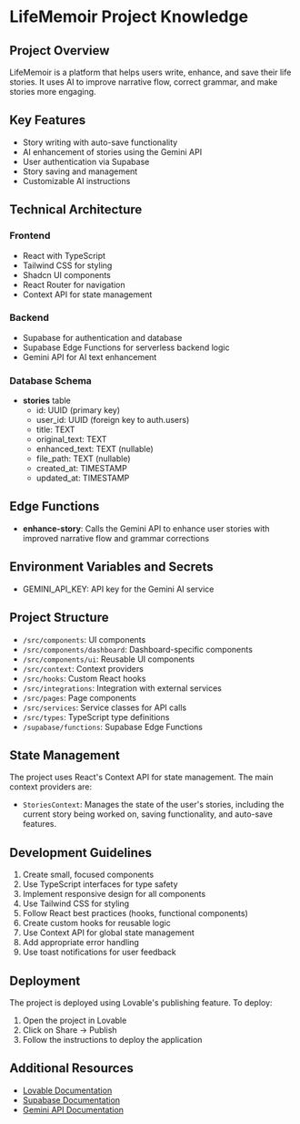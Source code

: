 
# LifeMemoir Project Knowledge

## Project Overview
LifeMemoir is a platform that helps users write, enhance, and save their life stories. It uses AI to improve narrative flow, correct grammar, and make stories more engaging.

## Key Features
- Story writing with auto-save functionality
- AI enhancement of stories using the Gemini API
- User authentication via Supabase
- Story saving and management
- Customizable AI instructions

## Technical Architecture

### Frontend
- React with TypeScript
- Tailwind CSS for styling
- Shadcn UI components
- React Router for navigation
- Context API for state management

### Backend
- Supabase for authentication and database
- Supabase Edge Functions for serverless backend logic
- Gemini API for AI text enhancement

### Database Schema
- **stories** table
  - id: UUID (primary key)
  - user_id: UUID (foreign key to auth.users)
  - title: TEXT
  - original_text: TEXT
  - enhanced_text: TEXT (nullable)
  - file_path: TEXT (nullable)
  - created_at: TIMESTAMP
  - updated_at: TIMESTAMP

## Edge Functions
- **enhance-story**: Calls the Gemini API to enhance user stories with improved narrative flow and grammar corrections

## Environment Variables and Secrets
- GEMINI_API_KEY: API key for the Gemini AI service

## Project Structure
- `/src/components`: UI components
- `/src/components/dashboard`: Dashboard-specific components
- `/src/components/ui`: Reusable UI components
- `/src/context`: Context providers
- `/src/hooks`: Custom React hooks
- `/src/integrations`: Integration with external services
- `/src/pages`: Page components
- `/src/services`: Service classes for API calls
- `/src/types`: TypeScript type definitions
- `/supabase/functions`: Supabase Edge Functions

## State Management
The project uses React's Context API for state management. The main context providers are:
- `StoriesContext`: Manages the state of the user's stories, including the current story being worked on, saving functionality, and auto-save features.

## Development Guidelines
1. Create small, focused components
2. Use TypeScript interfaces for type safety
3. Implement responsive design for all components
4. Use Tailwind CSS for styling
5. Follow React best practices (hooks, functional components)
6. Create custom hooks for reusable logic
7. Use Context API for global state management
8. Add appropriate error handling
9. Use toast notifications for user feedback

## Deployment
The project is deployed using Lovable's publishing feature. To deploy:
1. Open the project in Lovable
2. Click on Share -> Publish
3. Follow the instructions to deploy the application

## Additional Resources
- [Lovable Documentation](https://docs.lovable.dev/)
- [Supabase Documentation](https://supabase.com/docs)
- [Gemini API Documentation](https://ai.google.dev/gemini-api)
